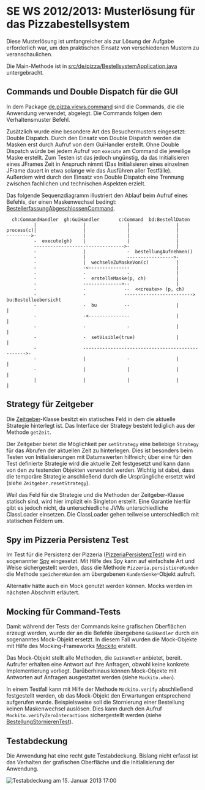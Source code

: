 SE WS 2012/2013: Musterlösung für das Pizzabestellsystem
========================================================

Diese Musterlösung ist umfangreicher als zur Lösung der Aufgabe erforderlich war, um den praktischen Einsatz von verschiedenen Mustern zu veranschaulichen.

Die Main-Methode ist in <a href="pizzabestellsystem/blob/master/src/de/pizza/BestellsystemApplication.java">src/de/pizza/BestellsystemApplication.java</a> untergebracht.

Commands und Double Dispatch für die GUI
----------------------------------------
In dem Package <a href="pizzabestellsystem/tree/master/src/de/pizza/views/command">de.pizza.views.command</a> sind die Commands, die die Anwendung verwendet, abgelegt. Die Commands folgen dem Verhaltensmuster Befehl.

Zusätzlich wurde eine besondere Art des Besuchermusters eingesetzt: Double Dispatch. Durch den Einsatz von Double Dispatch werden die Masken erst durch Aufruf von dem GuiHandler erstellt. Ohne Double Dispatch würde bei jedem Aufruf von `execute` am Command die jeweilige Maske erstellt. Zum Testen ist das jedoch ungünstig, da das Initialisieren eines JFrames Zeit in Anspruch nimmt (Das Initialisieren eines einzelnen JFrame dauert in etwa solange wie das Ausführen aller Testfälle). Außerdem wird durch den Einsatz von Double Dispatch eine Trennung zwischen fachlichen und technischen Aspekten erzielt. 

Das folgende Sequenzdiagramm illustriert den Ablauf beim Aufruf eines Befehls, der einen Maskenwechsel bedingt: <a href="pizzabestellsystem/blob/master/src/de/pizza/views/command/BestellerfassungAbgeschlossenCommand.java">BestellerfassungAbgeschlossenCommand</a>.

      ch:CommandHandler  gh:GuiHandler       c:Command  bd:BestellDaten
              |                 |               |                 |
    process(c)|                 |               |                 |
    --------->-                 |               |                 |
              -  execute(gh)    |               |                 |
              --------------------------------->-                 |
              -                 |               -  bestellungAufnehmen()
              -                 |               ----------------->-
              -                 |  wechseleZuMaskeVon(c)          |
              -                 -<---------------                 |
              -                 -               -                 |
              -                 -  erstelleMaske(p, ch)           |
              -                 -------------->--                 |
              -                 -              --  <<create>> (p, ch)
              -                 -              -------------------------> bu:Bestelluebersicht
              -                 -  bu          --                 |               |
              -                 -<---------------                 |               |
              -                 -               -                 |               |
              -                 -  setVisible(true)               |               |
              -                 ------------------------------------------------->-
              -                 |               -                 |               |
              -                 |               |                 |               |
              |                 |               |                 |               |

Strategy für Zeitgeber
----------------------
Die <a href="pizzabestellsystem/blob/master/src/de/pizza/domain/Zeitgeber.java">Zeitgeber</a>-Klasse besitzt ein statisches Feld in dem die aktuelle Strategie hinterlegt ist. Das Interface der Strategy besteht lediglich aus der Methode `getZeit`.

Der Zeitgeber bietet die Möglichkeit per `setStrategy` eine beliebige `Strategy` für das Abrufen der aktuellen Zeit zu hinterlegen. Dies ist besonders beim Testen von Initialisierungen mit Datumswerten hilfreich; über eine für den Test definierte Strategie wird die aktuelle Zeit festgesetzt und kann dann von den zu testenden Objekten verwendet werden. Wichtig ist dabei, dass die temporäre Strategie anschließend durch die Ursprüngliche ersetzt wird (siehe `Zeitgeber.resetStrategy`).

Weil das Feld für die Strategie und die Methoden der Zeitgeber-Klasse statisch sind, wird hier implizit ein Singleton erstellt. Eine Garantie hierfür gibt es jedoch nicht, da unterschiedliche JVMs unterschiedliche ClassLoader einsetzen. Die ClassLoader gehen teilweise unterschiedlich mit statischen Feldern um.

Spy im Pizzeria Persistenz Test
-------------------------------
Im Test für die Persistenz der Pizzeria (<a href="pizzabestellsystem/blob/master/src/de/pizza/controller/PizzeriaPersistenzTest.java">PizzeriaPersistenzTest</a>) wird ein sogenannter <a href="http://xunitpatterns.com/Test%20Spy.html">Spy</a> eingesetzt. Mit Hilfe des Spy kann auf einfachste Art und Weise sichergestellt werden, dass die Methode `Pizzeria.persistiereKunden` die Methode `speichereKunden` am übergebenen `KundenSenke`-Objekt aufruft.

Alternativ hätte auch ein Mock genutzt werden können. Mocks werden im nächsten Abschnitt erläutert.

Mocking für Command-Tests
-------------------------
Damit während der Tests der Commands keine grafischen Oberflächen erzeugt werden, wurde der an die Befehle übergebene `GuiHandler` durch ein sogenanntes Mock-Objekt ersetzt. In diesem Fall wurden die Mock-Objekte mit Hilfe des Mocking-Frameworks <a href="https://code.google.com/p/mockito/">Mockito</a> erstellt.

Das Mock-Objekt stellt alle Methoden, die `GuiHandler` anbietet, bereit. Aufrufer erhalten eine Antwort auf ihre Anfragen, obwohl keine konkrete Implementierung vorliegt. Darüberhinaus können Mock-Objekte mit Antworten auf Anfragen ausgestattet werden (siehe `Mockito.when`).

In einem Testfall kann mit Hilfe der Methode `Mockito.verify` abschließend festgestellt werden, ob das Mock-Objekt den Erwartungen entsprechend aufgerufen wurde. Beispielsweise soll die Stornierung einer Bestellung keinen Maskenwechsel auslösen. Dies kann durch den Aufruf `Mockito.verifyZeroInteractions` sichergestellt werden (siehe <a href="pizzabestellsystem/blob/master/src/de/pizza/views/command/BestellungStornierenTest.java">BestellungStornierenTest</a>).

Testabdeckung
-------------
Die Anwendung hat eine recht gute Testabdeckung. Bislang nicht erfasst ist das Verhalten der grafischen Oberfläche und die Initialisierung der Anwendung.

![Testabdeckung am 15. Januar 2013 17:00](pizzabestellsystem/raw/master/testcoverage.png)
